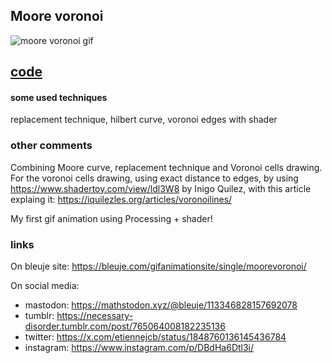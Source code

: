 ## Moore voronoi

![moore voronoi gif](https://bleuje.com/gifset/2024/2024_moorevoronoi.gif)

## [code](https://github.com/Bleuje/processing-animations-code/blob/main/code/moorevoronoi/moorevoronoi.pde)

#### some used techniques

replacement technique, hilbert curve, voronoi edges with shader

### other comments

Combining Moore curve, replacement technique and Voronoi cells drawing.
For the voronoi cells drawing, using exact distance to edges, by using https://www.shadertoy.com/view/ldl3W8 by Inigo Quilez, with this article explaing it: https://iquilezles.org/articles/voronoilines/

My first gif animation using Processing + shader!

### links

On bleuje site: https://bleuje.com/gifanimationsite/single/moorevoronoi/

On social media:
 - mastodon: https://mathstodon.xyz/@bleuje/113346828157692078
 - tumblr: https://necessary-disorder.tumblr.com/post/765064008182235136
 - twitter: https://x.com/etiennejcb/status/1848760136145436784
 - instagram: https://www.instagram.com/p/DBdHa6Dtl3i/
